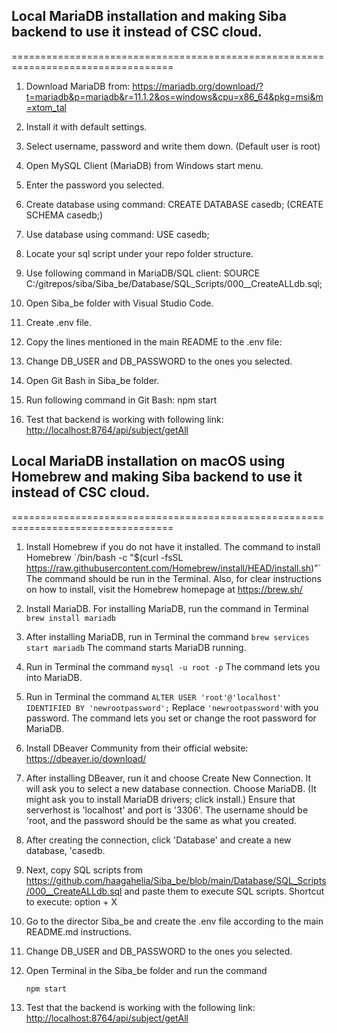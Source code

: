 ## Local MariaDB installation and making Siba backend to use it instead of CSC cloud.
==================================================================================

1. Download MariaDB from: <https://mariadb.org/download/?t=mariadb&p=mariadb&r=11.1.2&os=windows&cpu=x86_64&pkg=msi&m=xtom_tal>

1. Install it with default settings.

1. Select username, password and write them down. (Default user is root)

1. Open MySQL Client (MariaDB) from Windows start menu.

1. Enter the password you selected.

1. Create database using command: CREATE DATABASE casedb; (CREATE SCHEMA casedb;)

1. Use database using command: USE casedb;

1. Locate your sql script under your repo folder structure.

1. Use following command in MariaDB/SQL client: SOURCE C:/gitrepos/siba/Siba_be/Database/SQL_Scripts/000__CreateALLdb.sql;

1. Open Siba_be folder with Visual Studio Code.

1. Create .env file.

1. Copy the lines mentioned in the main README to the .env file:

1. Change DB_USER and DB_PASSWORD to the ones you selected.

1. Open Git Bash in Siba_be folder.

1. Run following command in Git Bash: npm start

1. Test that backend is working with following link: <http://localhost:8764/api/subject/getAll>

## Local MariaDB installation on macOS using Homebrew and making Siba backend to use it instead of CSC cloud.
==================================================================================

1. Install Homebrew if you do not have it installed. The command to install Homebrew
`/bin/bash -c "$(curl -fsSL https://raw.githubusercontent.com/Homebrew/install/HEAD/install.sh)"´
The command should be run in the Terminal. Also, for clear instructions on how to install, visit the Homebrew homepage at https://brew.sh/

1. Install MariaDB. For installing MariaDB, run the command in Terminal
`brew install mariadb`

1. After installing MariaDB, run in Terminal the command
`brew services start mariadb`
The command starts MariaDB running.

1. Run in Terminal the command
`mysql -u root -p`
The command lets you into MariaDB.

1. Run in Terminal the command
`ALTER USER 'root'@'localhost' IDENTIFIED BY 'newrootpassword';`
Replace `'newrootpassword'`with you password.
The command lets you set or change the root password for MariaDB.

1. Install DBeaver Community from their official website: https://dbeaver.io/download/

1. After installing DBeaver, run it and choose Create New Connection. It will ask you to select a new database connection. Choose MariaDB. (It might ask you to install MariaDB drivers; click install.)
Ensure that serverhost is 'localhost' and port is '3306'. The username should be 'root, and the password should be the same as what you created.

1. After creating the connection, click 'Database' and create a new database, 'casedb.

1. Next, copy SQL scripts from
https://github.com/haagahelia/Siba_be/blob/main/Database/SQL_Scripts/000__CreateALLdb.sql
and paste them to execute SQL scripts. Shortcut to execute: option + X

1. Go to the director Siba_be and create the .env file according to the main README.md instructions.

1. Change DB_USER and DB_PASSWORD to the ones you selected.

1. Open Terminal in the Siba_be folder and run the command

    `npm start`

1. Test that the backend is working with the following link: <http://localhost:8764/api/subject/getAll>
